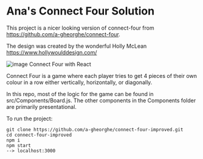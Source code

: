 # Ana's Connect Four Solution #

This project is a nicer looking version of connect-four from https://github.com/a-gheorghe/connect-four. 

The design was created by the wonderful Holly McLean https://www.hollywoulddesign.com/

![image](https://user-images.githubusercontent.com/31079035/74906739-e10e8a80-537f-11ea-80b9-8c2e701f720d.png)
Connect Four with React

Connect Four is a game where each player tries to get 4 pieces of their own colour in a row either vertically, horizontally, or diagonally.

In this repo, most of the logic for the game can be found in src/Components/Board.js. The other components in the Components folder are primarily presentational.

To run the project:

```
git clone https://github.com/a-gheorghe/connect-four-improved.git
cd connect-four-improved
npm i
npm start
--> localhost:3000
```

